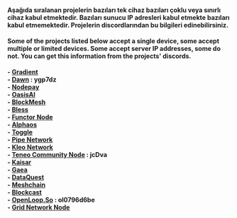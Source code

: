 <h4>Aşağıda sıralanan projelerin bazıları tek cihaz bazıları çoklu veya sınırlı cihaz kabul etmektedir. Bazıları sunucu IP adresleri kabul etmekte bazıları kabul etmemektedir. Projelerin discordlarından bu bilgileri edinebilirsiniz. </h4>
<h4>Some of the projects listed below accept a single device, some accept multiple or limited devices. Some accept server IP addresses, some do not. You can get this information from the projects' discords.
</h4>

<b>- [Gradient](https://app.gradient.network/signup?code=YLV6SZ)  
<b>- [Dawn](https://chromewebstore.google.com/detail/dawn-validator-chrome-ext/fpdkjdnhkakefebpekbdhillbhonfjjp)  : ygp7dz<br>
<b>- [Nodepay](https://app.nodepay.ai/register?ref=taVtDTpsmwvoqxK)  
<b>- [OasisAI](https://r.oasis.ai/ygp7dz)  
<b>- [BlockMesh](https://app.blockmesh.xyz/register?invite_code=3eca8fa4-4895-4553-8bf4-d2c9e8f9c3db)  
<b>- [Bless](https://bless.network/dashboard?ref=J02QT6)  
<b>- [Functor Node](https://node.securitylabs.xyz/?from=extension&type=signin&referralCode=cm03tyd4iz7v7l61ayaus3afb)  
<b>- [Alphaos](https://alphaos.net/point?invite=0NL7YJ)  
<b>- [Toggle](https://toggle.pro/sign-up/9c28e224-8d31-4efb-b1c3-b8c639f480f5)  
<b>- [Pipe Network](https://pipecdn.app/signup?ref=eGF2aWFub2)  
<b>- [Kleo Network](https://chromewebstore.google.com/detail/kleo-network/jimpblheogbjfgajkccdoehjfadmimoo?refAddress=0x7033AB52129aa42eC433A1DB48a18d5c952dF5D0)  
<b>- [Teneo Community Node](https://chromewebstore.google.com/detail/teneo-community-node/emcclcoaglgcpoognfiggmhnhgabppkm)  : jcDva<br>
<b>- [Kaisar](https://zero.kaisar.io/register?ref=ifzPSq040)  
<b>- [Gaea](https://app.aigaea.net/register?ref=ga2alsQE6JDK9k)  
<b>- [DataQuest](https://dataquest.nvg8.io//signup?ref=129539)     
<b>- [Meshchain](https://app.meshchain.ai/?ref=AB5UQ8INP0QK)  
<b>- [Blockcast](https://app.blockcast.network/?referral-code=b4Kcga)  
<b>- [OpenLoop.So](https://chromewebstore.google.com/detail/openloopso-sentry-node-ex/effapmdildnpkiaeghlkicpfflpiambm) : ol0796d6be <br>
<b>- [Grid Network Node](https://sso.getgrid.ai/registration?referral_code=9b56b52)  
